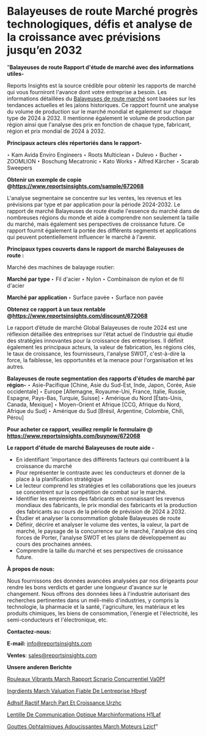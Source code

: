 # Balayeuses de route Marché progrès technologiques, défis et analyse de la croissance avec prévisions jusqu’en 2032

"<strong>Balayeuses de route Rapport d'étude de marché avec des informations utiles-</strong>

Reports Insights est la source crédible pour obtenir les rapports de marché qui vous fourniront l'avance dont votre entreprise a besoin. Les informations détaillées du <a href=https://www.reportsinsights.com/sample/672068>Balayeuses de route marché</a> sont basées sur les tendances actuelles et les jalons historiques. Ce rapport fournit une analyse du volume de production sur le marché mondial et également sur chaque type de 2024 à 2032. Il mentionne également le volume de production par région ainsi que l'analyse des prix en fonction de chaque type, fabricant, région et prix mondial de 2024 à 2032.

<b>Principaux acteurs clés répertoriés dans le rapport-</b>

‣ Kam Avida Enviro Engineers
‣ Roots Multiclean
‣ Dulevo
‣ Bucher
‣ ZOOMLION
‣ Boschung Mecatronic
‣ Kato Works
‣ Alfred Kärcher
‣ Scarab Sweepers

<strong><b>Obtenir un exemple de copie @</b></strong><a href=https://www.reportsinsights.com/sample/672068><strong><b>https://www.reportsinsights.com/sample/672068</b></strong></a>

L'analyse segmentaire se concentre sur les ventes, les revenus et les prévisions par type et par application pour la période 2024-2032. Le rapport de marché Balayeuses de route étudie l'essence du marché dans de nombreuses régions du monde et aide à comprendre non seulement la taille du marché, mais également ses perspectives de croissance future. Ce rapport fournit également la portée des différents segments et applications qui peuvent potentiellement influencer le marché à l'avenir.

<strong>Principaux types couverts dans le rapport de marché Balayeuses de route :</strong>

Marché des machines de balayage routier:

<strong>Marché par type </strong>
‣ Fil d'acier
‣ Nylon
‣ Combinaison de nylon et de fil d'acier

<strong>Marché par application </strong>
‣ Surface pavée
‣ Surface non pavée

<strong><b>Obtenez ce rapport à un taux rentable @</b></strong><a href=https://www.reportsinsights.com/discount/672068><strong><b>https://www.reportsinsights.com/discount/672068</b></strong></a>

Le rapport d’étude de marché Global Balayeuses de route 2024 est une réflexion détaillée des entreprises sur l’état actuel de l’industrie qui étudie des stratégies innovantes pour la croissance des entreprises. Il définit également les principaux acteurs, la valeur de fabrication, les régions clés, le taux de croissance, les fournisseurs, l'analyse SWOT, c'est-à-dire la force, la faiblesse, les opportunités et la menace pour l'organisation et les autres.

<strong>Balayeuses de route segmentation des rapports d'études de marché par région-</strong>
‣ Asie-Pacifique [Chine, Asie du Sud-Est, Inde, Japon, Corée, Asie occidentale]
‣ Europe [Allemagne, Royaume-Uni, France, Italie, Russie, Espagne, Pays-Bas, Turquie, Suisse]
‣ Amérique du Nord [États-Unis, Canada, Mexique]
‣ Moyen-Orient et Afrique [CCG, Afrique du Nord, Afrique du Sud]
‣ Amérique du Sud [Brésil, Argentine, Colombie, Chili, Pérou]

<strong>Pour acheter ce rapport, veuillez remplir le formulaire @   <a href=https://www.reportsinsights.com/buynow/672068>https://www.reportsinsights.com/buynow/672068</a></strong>

<strong>Le rapport d'étude de marché Balayeuses de route aide -</strong>
<ul>
  <li>En identifiant 'importance des différents facteurs qui contribuent à la croissance du marché</li>
  <li>Pour représenter le contraste avec les conducteurs et donner de la place à la planification stratégique</li>
  <li>Le lecteur comprend les stratégies et les collaborations que les joueurs se concentrent sur la compétition de combat sur le marché.</li>
  <li>Identifier les empreintes des fabricants en connaissant les revenus mondiaux des fabricants, le prix mondial des fabricants et la production des fabricants au cours de la période de prévision de 2024 à 2032.</li>
  <li>Étudier et analyser la consommation globale Balayeuses de route</li>
  <li>Définir, décrire et analyser le volume des ventes, la valeur, la part de marché, le paysage de la concurrence sur le marché, l'analyse des cinq forces de Porter, l'analyse SWOT et les plans de développement au cours des prochaines années.</li>
  <li>Comprendre la taille du marché et ses perspectives de croissance future.</li>
</ul>
<strong>À propos de nous:</strong>

Nous fournissons des données avancées analysées par nos dirigeants pour rendre les bons verdicts et garder une longueur d'avance sur le changement. Nous offrons des données liées à l'industrie autorisant des recherches pertinentes dans un méli-mélo d'industries, y compris la technologie, la pharmacie et la santé, l'agriculture, les matériaux et les produits chimiques, les biens de consommation, l'énergie et l'électricité, les semi-conducteurs et l'électronique, etc.

<strong>Contactez-nous:</strong>

<strong>E-mail:</strong> <a href=mailto:info@reportsinsights.com>info@reportsinsights.com</a>

<strong>Ventes</strong>: <a href=mailto:sales@reportsinsights.com>sales@reportsinsights.com</a>

<strong>Unsere anderen Berichte</strong>

<a href=https://www.linkedin.com/pulse/rouleaux-vibrants-march%C3%A9-rapport-sc%C3%A9nario-concurrentiel-va0pf/>Rouleaux Vibrants March Rapport Scnario Concurrentiel Va0Pf</a>

<a href=https://www.linkedin.com/pulse/ingr%C3%A9dients-march%C3%A9-%C3%A9valuation-fiable-de-lentreprise-hbvgf/>Ingrdients March Valuation Fiable De Lentreprise Hbvgf</a>

<a href=https://www.linkedin.com/pulse/adh%C3%A9sif-r%C3%A9actif-march%C3%A9-part-et-croissance-urzhc/>Adhsif Ractif March Part Et Croissance Urzhc</a>

<a href=https://www.linkedin.com/pulse/lentille-de-communication-optique-march%C3%A9informations-h1laf/>Lentille De Communication Optique Marchinformations H1Laf</a>

<a href=https://www.linkedin.com/pulse/gouttes-ophtalmiques-adoucissantes-march%C3%A9-moteurs-lzjcf/>Gouttes Ophtalmiques Adoucissantes March Moteurs Lzjcf</a>"
